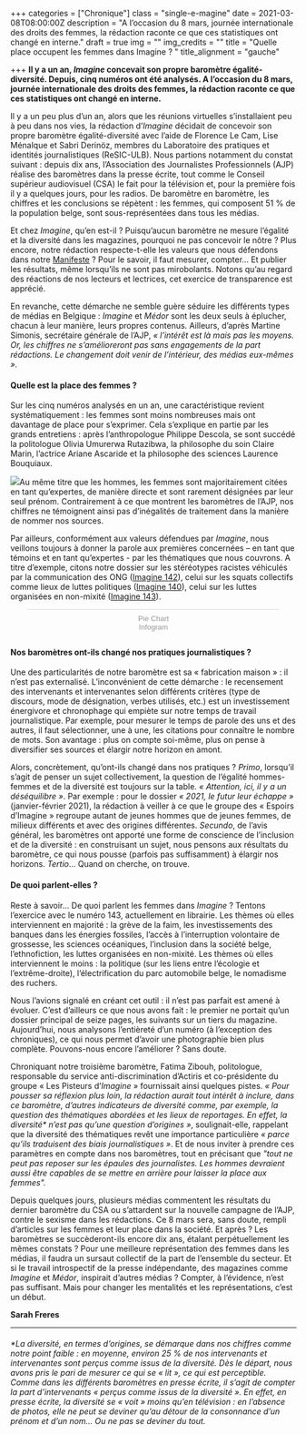 +++
categories = ["Chronique"]
class = "single-e-magine"
date = 2021-03-08T08:00:00Z
description = "A l’occasion du 8 mars, journée internationale des droits des femmes, la rédaction raconte ce que ces statistiques ont changé en interne."
draft = true
img = ""
img_credits = ""
title = "Quelle place occupent les femmes dans Imagine ? "
title_alignment = "gauche"

+++
**Il y a un an, _Imagine_ concevait son propre baromètre égalité-diversité. Depuis, cinq numéros ont été analysés. A l’occasion du 8 mars, journée internationale des droits des femmes, la rédaction raconte ce que ces statistiques ont changé en interne.**

Il y a un peu plus d’un an, alors que les réunions virtuelles s’installaient peu à peu dans nos vies, la rédaction d’_Imagine_ décidait de concevoir son propre baromètre égalité-diversité avec l’aide de Florence Le Cam, Lise Ménalque et Sabri Derinöz, membres du Laboratoire des pratiques et identités journalistiques (ReSIC-ULB). Nous partions notamment du constat suivant : depuis dix ans, l’Association des Journalistes Professionnels (AJP) réalise des baromètres dans la presse écrite, tout comme le Conseil supérieur audiovisuel (CSA) le fait pour la télévision et, pour la première fois il y a quelques jours, pour les radios. De baromètre en baromètre, les chiffres et les conclusions se répètent : les femmes, qui composent 51 % de la population belge, sont sous-représentées dans tous les médias.

Et chez _Imagine_, qu’en est-il ? Puisqu’aucun baromètre ne mesure l’égalité et la diversité dans les magazines, pourquoi ne pas concevoir le nôtre ? Plus encore, notre rédaction respecte-t-elle les valeurs que nous défendons dans notre [Manifeste](https://www.imagine-magazine.com/notre-manifeste/) ? Pour le savoir, il faut mesurer, compter… Et publier les résultats, même lorsqu’ils ne sont pas mirobolants. Notons qu’au regard des réactions de nos lecteurs et lectrices, cet exercice de transparence est apprécié.

En revanche, cette démarche ne semble guère séduire les différents types de médias en Belgique : _Imagine_ et _Médor_ sont les deux seuls à éplucher, chacun à leur manière, leurs propres contenus. Ailleurs, d’après Martine Simonis, secrétaire générale de l’AJP, _« l’intérêt est là mais pas les moyens. Or, les chiffres ne s’amélioreront pas sans engagements de la part rédactions. Le changement doit venir de l’intérieur, des médias eux-mêmes »._

#### Quelle est la place des femmes ?

Sur les cinq numéros analysés en un an, une caractéristique revient systématiquement : les femmes sont moins nombreuses mais ont davantage de place pour s’exprimer. Cela s’explique en partie par les grands entretiens : après l’anthropologue Philippe Descola, se sont succédé la politologue Olivia Umurerwa Rutazibwa, la philosophe du soin Claire Marin, l’actrice Ariane Ascaride et la philosophe des sciences Laurence Bouquiaux.

![](https://res.cloudinary.com/drg3m95yg/image/upload/c_limit,dpr_auto,q_70,w_1000,f_auto/v1615066909/Unes_1_lipe8y.jpg)Au même titre que les hommes, les femmes sont majoritairement citées en tant qu’expertes, de manière directe et sont rarement désignées par leur seul prénom. Contrairement à ce que montrent les baromètres de l’AJP, nos chiffres ne témoignent ainsi pas d’inégalités de traitement dans la manière de nommer nos sources.

Par ailleurs, conformément aux valeurs défendues par _Imagine_, nous veillons toujours à donner la parole aux premières concernées – en tant que témoins et en tant qu’expertes - par les thématiques que nous couvrons. A titre d’exemple, citons notre dossier sur les stéréotypes racistes véhiculés par la communication des ONG ([Imagine 142](https://kiosque.imagine-magazine.com/)), celui sur les squats collectifs comme lieux de luttes politiques ([Imagine 140](https://kiosque.imagine-magazine.com/)), celui sur les luttes organisées en non-mixité ([Imagine 143](https://www.imagine-magazine.com/numero-en-cours/)).

<div class="infogram-embed" data-id="b9f3b89b-2bc4-4e36-8987-dd0518de112f" data-type="interactive" data-title="Pie Chart"></div><script>!function(e,i,n,s){var t="InfogramEmbeds",d=e.getElementsByTagName("script")\[0\];if(window\[t\]&&window\[t\].initialized)window\[t\].process&&window\[t\].process();else if(!e.getElementById(n)){var o=e.createElement("script");o.async=1,o.id=n,o.src="https://e.infogram.com/js/dist/embed-loader-min.js",d.parentNode.insertBefore(o,d)}}(document,0,"infogram-async");</script><div style="padding:8px 0;font-family:Arial!important;font-size:13px!important;line-height:15px!important;text-align:center;border-top:1px solid #dadada;margin:0 30px"><a href="https://infogram.com/b9f3b89b-2bc4-4e36-8987-dd0518de112f" style="color:#989898!important;text-decoration:none!important;" target="_blank">Pie Chart</a><br><a href="https://infogram.com" style="color:#989898!important;text-decoration:none!important;" target="_blank" rel="nofollow">Infogram</a></div>

#### Nos baromètres ont-ils changé nos pratiques journalistiques ?

Une des particularités de notre baromètre est sa « fabrication maison » : il n’est pas externalisé. L’inconvénient de cette démarche : le recensement des intervenants et intervenantes selon différents critères (type de discours, mode de désignation, verbes utilisés, etc.) est un investissement énergivore et chronophage qui empiète sur notre temps de travail journalistique. Par exemple, pour mesurer le temps de parole des uns et des autres, il faut sélectionner, une à une, les citations pour connaître le nombre de mots. Son avantage : plus on compte soi-même, plus on pense à diversifier ses sources et élargir notre horizon en amont.

Alors, concrètement, qu’ont-ils changé dans nos pratiques ? _Primo_, lorsqu’il s’agit de penser un sujet collectivement, la question de l’égalité hommes-femmes et de la diversité est toujours sur la table. _« Attention, ici, il y a un déséquilibre »_. Par exemple : pour le dossier _« 2021, le futur leur échappe »_ (janvier-février 2021), la rédaction à veiller à ce que le groupe des « Espoirs d’Imagine » regroupe autant de jeunes hommes que de jeunes femmes, de milieux différents et avec des origines différentes. _Secundo_, de l’avis général, les baromètres ont apporté une forme de conscience de l’inclusion et de la diversité : en construisant un sujet, nous pensons aux résultats du baromètre, ce qui nous pousse (parfois pas suffisamment) à élargir nos horizons. _Tertio_… Quand on cherche, on trouve.

#### De quoi parlent-elles ?

Reste à savoir… De quoi parlent les femmes dans _Imagine_ ? Tentons l’exercice avec le numéro 143, actuellement en librairie. Les thèmes où elles interviennent en majorité : la grève de la faim, les investissements des banques dans les énergies fossiles, l’accès à l’interruption volontaire de grossesse, les sciences océaniques, l’inclusion dans la société belge, l’ethnofiction, les luttes organisées en non-mixité. Les thèmes où elles interviennent le moins : la politique (sur les liens entre l’écologie et l’extrême-droite), l’électrification du parc automobile belge, le nomadisme des ruchers.

Nous l’avions signalé en créant cet outil : il n’est pas parfait est amené à évoluer. C’est d’ailleurs ce que nous avons fait : le premier ne portait qu’un dossier principal de seize pages, les suivants sur un tiers du magazine. Aujourd’hui, nous analysons l’entièreté d’un numéro (à l’exception des chroniques), ce qui nous permet d’avoir une photographie bien plus complète. Pouvons-nous encore l’améliorer ? Sans doute.

Chroniquant notre troisième baromètre, Fatima Zibouh, politologue, responsable du service anti-discrimination d’Actiris et co-présidente du groupe « Les Pisteurs d’_Imagine_ » fournissait ainsi quelques pistes. _« Pour pousser sa réflexion plus loin, la rédaction aurait tout intérêt à inclure, dans ce baromètre, d’autres indicateurs de diversité comme, par exemple, la question des thématiques abordées et les lieux de reportages. En effet, la diversité* n’est pas qu’une question d’origines »_, soulignait-elle, rappelant que la diversité des thématiques revêt une importance particulière _« parce qu’ils traduisent des biais journalistiques »_. Et de nous inviter à prendre ces paramètres en compte dans nos baromètres, tout en précisant que _"tout ne peut pas reposer sur les épaules des journalistes. Les hommes devraient aussi être capables de se mettre en arrière pour laisser la place aux femmes"._

Depuis quelques jours, plusieurs médias commentent les résultats du dernier baromètre du CSA ou s’attardent sur la nouvelle campagne de l’AJP, contre le sexisme dans les rédactions. Ce 8 mars sera, sans doute, rempli d’articles sur les femmes et leur place dans la société. Et après ? Les baromètres se succèderont-ils encore dix ans, étalant perpétuellement les mêmes constats ? Pour une meilleure représentation des femmes dans les médias, il faudra un sursaut collectif de la part de l’ensemble du secteur. Et si le travail introspectif de la presse indépendante, des magazines comme _Imagine_ et _Médor_, inspirait d’autres médias ? Compter, à l’évidence, n’est pas suffisant. Mais pour changer les mentalités et les représentations, c’est un début.

**Sarah Freres**

***

###### *La diversité, en termes d’origines, se démarque dans nos chiffres comme notre point faible : en moyenne, environ 25 % de nos intervenants et intervenantes sont perçus comme issus de la diversité. Dès le départ, nous avons pris le pari de mesurer ce qui se « lit », ce qui est perceptible. Comme dans les différents baromètres en presse écrite, il s’agit de compter la part d’intervenants _« perçus comme issus de la diversité »._ En effet, en presse écrite, la diversité se « voit » moins qu’en télévision : en l’absence de photos, elle ne peut se deviner qu’au détour de la consonnance d’un prénom et d’un nom… Ou ne pas se deviner du tout.